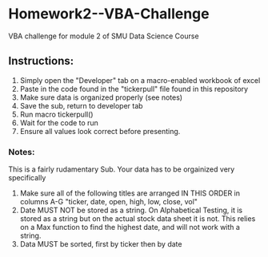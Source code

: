 # Homework2--VBA-Challenge
VBA challenge for module 2 of SMU Data Science Course



## Instructions:
1. Simply open the "Developer" tab on a macro-enabled workbook of excel
2. Paste in the code found in the "tickerpull" file found in this repository
3. Make sure data is organized properly (see notes)
4. Save the sub, return to developer tab
5. Run macro tickerpull()
6. Wait for the code to run
7. Ensure all values look correct before presenting.

### Notes:
This is a fairly rudamentary Sub. Your data has to be orgainized very specifically
1. Make sure all of the following titles are arranged IN THIS ORDER in columns A-G
   "ticker,	date, open,	high,	low,	close,	vol"
3. Date MUST NOT be stored as a string. On Alphabetical Testing, it is stored as a string but on the actual stock data sheet it is not. This relies on a Max function to find the highest date, and will not work with a string. 
4. Data MUST be sorted, first by ticker then by date
